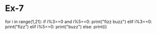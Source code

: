 # Ex-7
for i in range(1,21):
    if i%3==0 and i%5==0:
       print("fizz buzz")
    elif i%3==0:
      print("fizz")
    elif i%5==0:
         print("buzz")
    else:
        print(i)
